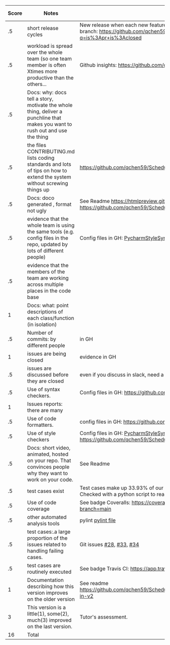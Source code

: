  

| **Score** | **Notes**                                                    | **Evidence**                                                 | **Self-Assessment** |
| --------- | ------------------------------------------------------------ | ------------------------------------------------------------ | ------------------- |
| .5        | short release cycles                                         | New release when each  new feature completed  Frequent Pull  requests to main branch:   https://github.com/qchen59/ScheduleBot/pulls?q=is%3Apr+is%3Aclosed | 0.5                 |
| .5        | workload is spread  over the whole team (so one team member is often Xtimes more productive than  the others... | Github insights:   https://github.com/qchen59/ScheduleBot/pulse | 0.5                 |
| .5        | Docs: why: docs tell  a story, motivate the whole thing, deliver a punchline that makes you want to  rush out and use the thing |                                                              | 0.5                 |
| .5        | the files  CONTRIBUTING.md lists coding standards and lots of tips on how to extend the  system without screwing things up | https://github.com/qchen59/ScheduleBot/blob/main/CONTRIBUTING.md | 0.5                 |
| .5        | Docs:  doco generated , format not ugly                      | See Readme  https://htmlpreview.github.io/?https://github.com/qchen59/ScheduleBot/blob/main/docs/src/index.html |                     |
| .5        | evidence that the  whole team is using the same tools (e.g. config files in the repo, updated by  lots of different people) | Config files in GH:  [PycharmStyleSyntax.xml](https://github.com/qchen59/ScheduleBot/blob/main/checkers/PycharmStyleSyntax.xml) | 0.5                 |
| .5        | evidence that the  members of the team are working across multiple places in the code base |                                                              | 0.5                 |
| 1         | Docs: what: point descriptions  of each class/function (in isolation) |                                                              | 1                   |
| .5        | Number of commits: by  different people                      | in GH                                                        | 0.5                 |
| 1         | issues are being  closed                                     | evidence in GH                                               | 1                   |
| .5        | issues are discussed  before they are closed                 | even if you discuss  in slack, need a summary statement here | 0.5                 |
| .5        | Use of syntax  checkers.                                     | Config files in GH:  https://github.com/qchen59/ScheduleBot/tree/main/checkers | 0.5                 |
| 1         | Issues reports: there  are many                              |                                                              | 1                   |
| .5        | Use of code  formatters.                                     | config files in GH:  https://github.com/qchen59/ScheduleBot/tree/main/checkers | 0.5                 |
| .5        | Use of style checkers                                        | Config files in GH:  [PycharmStyleSyntax.xml](https://github.com/qchen59/ScheduleBot/blob/main/checkers/PycharmStyleSyntax.xml)  https://github.com/qchen59/ScheduleBot/blob/main/checkers/pycodestyle.config | 0.5                 |
| .5        | Docs: short video, animated, hosted on your repo. That  convinces people why they want to work on your code. | See Readme                                                   | 0.5                 |
| .5        | test cases exist                                             | Test cases make up  33.93% of our codebase (1268/3737 lines as of 11/04)   Checked with a python  script to read the files. | 0.5                 |
| .5        | Use of code coverage                                         | See badge  Coveralls:  https://coveralls.io/github/qchen59/ScheduleBot?branch=main | 0.5                 |
| .5        | other automated analysis tools                               | pylint  [pylint file](https://github.com/qchen59/ScheduleBot/blob/main/checkers/pylintrc) | 0.5                 |
| .5        | test cases:.a large  proportion of the issues related to handling failing cases. | Git issues [#28](https://github.com/qchen59/ScheduleBot/issues/28), [#33](https://github.com/qchen59/ScheduleBot/issues/33), [#34](https://github.com/qchen59/ScheduleBot/issues/34) | 0.5                 |
| .5        | test cases are  routinely executed                           | See badge  Travis CI:  https://app.travis-ci.com/github/qchen59/ScheduleBot | 0.5                 |
| 1         | Documentation describing how this version improves on  the older version | See readme  https://github.com/qchen59/ScheduleBot/blob/main/README.md#whats-new-in-v2 | 1                   |
| 3         | This version is a  little(1), some(2), much(3) improved on the last version. | Tutor's assessment.                                          | 3                   |
| 16        | Total                                                        |                                                              | 16                  |

 

 

 

 
